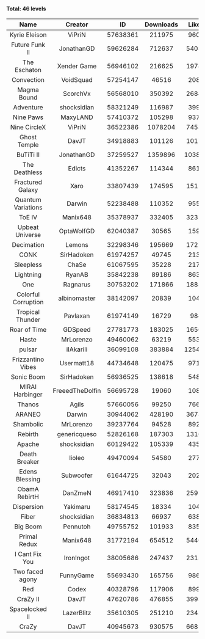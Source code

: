 #### Total: 46 levels

| Name | Creator | ID | Downloads | Likes |
|:---:|:---:|:---:|:---:|:---:|
| Kyrie Eleison | ViPriN | 57638361 | 211975 | 9603
| Future Funk II | JonathanGD | 59626284 | 712637 | 54032
| The Eschaton | Xender Game | 56946102 | 216625 | 19747
| Convection | VoidSquad | 57254147 | 46516 | 2080
| Magma Bound | ScorchVx | 56568010 | 350392 | 26840
| Adventure | shocksidian | 58321249 | 116987 | 3994
| Nine Paws | MaxyLAND | 57410372 | 105298 | 9379
| Nine CircleX | ViPriN | 36522386 | 1078204 | 74530
| Ghost Temple | DavJT | 34918883 | 101126 | 10174
| BuTiTi II | JonathanGD | 37259527 | 1359896 | 103866
| The Deathless | Edicts | 41352267 | 114344 | 8619
| Fractured Galaxy  | Xaro | 33807439 | 174595 | 15152
| Quantum Variations | Darwin | 52238488 | 110352 | 9558
| ToE IV  | Manix648 | 35378937 | 332405 | 32322
| Upbeat Universe | OptaWolfGD | 62040387 | 30565 | 1593
| Decimation | Lemons | 32298346 | 195669 | 17210
| CONK | SirHadoken | 61974257 | 49745 | 2130
| Sleepless | ChaSe | 61067595 | 35228 | 2177
| Lightning | RyanAB | 35842238 | 89186 | 8635
| One | Ragnarus | 30753202 | 171866 | 18837
| Colorful Corruption | albinomaster | 38142097 | 20839 | 1041
| Tropical Thunder | Pavlaxan | 61974149 | 16729 | 984
| Roar of Time | GDSpeed | 27781773 | 183025 | 16503
| Haste | MrLorenzo | 49460062 | 63219 | 5539
| pulsar | iIAkariIi | 36099108 | 383884 | 125444
| Frizzantino Vibes | Usermatt18 | 44734648 | 120475 | 9715
| Sonic Boom | SirHadoken | 56936525 | 138618 | 5486
| MIRAI Harbinger | FreeedTheDolfin | 56695728 | 19060 | 1081
| Thanos | Agils | 57660056 | 99250 | 7665
| ARANEO | Darwin | 30944062 | 428190 | 36789
| Shambolic | MrLorenzo | 39237764 | 94528 | 8920
| Rebirth | genericqueso | 52826168 | 187303 | 13108
| Apache | shocksidian | 60129422 | 105339 | 4351
| Death Breaker | lioleo | 49470094 | 54580 | 2773
| Edens Blessing | Subwoofer | 61644725 | 32043 | 2026
| ObamA RebirtH | DanZmeN | 46917410 | 323836 | 25927
| Dispersion | Yakimaru | 58174545 | 18334 | 1048
| Fiber | shocksidian | 36834813 | 66937 | 6384
| Big Boom | Pennutoh | 49755752 | 101933 | 8358
| Primal Redux | Manix648 | 31772194 | 654512 | 54401
| I Cant Fix You | IronIngot | 38005686 | 247437 | 23130
| Two faced agony | FunnyGame | 55693430 | 165756 | 9867
| Red | Codex | 40328796 | 117906 | 8996
| CraZy II | DavJT | 47620786 | 476855 | 39935
| Spacelocked II | LazerBlitz | 35610305 | 251210 | 23430
| CraZy | DavJT | 40945673 | 930575 | 66859

